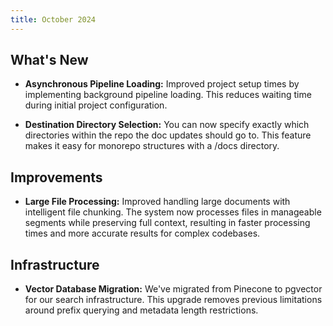 ```yaml
---
title: October 2024
---
```


## What's New

* **Asynchronous Pipeline Loading:** Improved project setup times by implementing background pipeline loading. This reduces waiting time during initial project configuration.

* **Destination Directory Selection:** You can now specify exactly which directories within the repo the doc updates should go to. This feature makes it easy for monorepo structures with a /docs directory.

## Improvements

* **Large File Processing:** Improved handling large documents with intelligent file chunking. The system now processes files in manageable segments while preserving full context, resulting in faster processing times and more accurate results for complex codebases.

## Infrastructure

* **Vector Database Migration:** We've migrated from Pinecone to pgvector for our search infrastructure. This upgrade removes previous limitations around prefix querying and metadata length restrictions.
